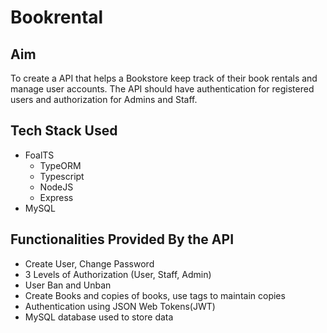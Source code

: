 # Bookrental
## Aim
To create a API that helps a Bookstore keep track of their book rentals and manage user accounts. The API should have authentication for registered users and authorization for Admins and Staff.
## Tech Stack Used
+ FoalTS
  + TypeORM
  + Typescript
  + NodeJS
  + Express
+ MySQL

## Functionalities Provided By the API
+ Create User, Change Password
+ 3 Levels of Authorization (User, Staff, Admin)
+ User Ban and Unban
+ Create Books and copies of books, use tags to maintain copies
+ Authentication using JSON Web Tokens(JWT)
+ MySQL database used to store data
